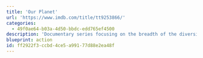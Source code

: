```yaml
---
title: 'Our Planet'
url: 'https://www.imdb.com/title/tt9253866/'
categories:
  - 49f0ae64-b03a-4d50-bbdc-edd765ef4500
description: 'Documentary series focusing on the breadth of the diversity of habitats around the world, from the remote Arctic wilderness and mysterious deep oceans to the vast landscapes of Africa and diverse jungles of South America.'
blueprint: action
id: ff2922f3-ccbd-4ce5-a991-77d88e2ea48f
---
```

